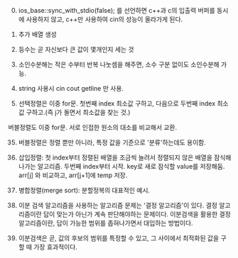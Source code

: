 0. ios_base::sync_with_stdio(false); 를 선언하면 c++과 c의 입출력 버퍼를 동시에 사용하지 않고,
c++만 사용하여 cin의 성능이 올라가게 된다.

24. 추가 배열 생성

26. 등수는 곧 자신보다 큰 값이 몇개인지 세는 것

27. 소인수분해는 작은 수부터 반복 나눗셈을 해주면, 소수 구분 없이도 소인수분해 가능.

31. string 사용시 cin cout getline 만 사용.

32. 선택정렬은 이중 for문. 첫번째 index 최소값 구하고, 다음으로 두번째 index 최소값 구하고.(즉 j가 돌면서 최소값을 찾는 것.)

버블정렬도 이중 for문. 서로 인접한 원소의 대소를 비교해서 교환.

35. 버블정렬은 정렬 뿐만 아니라, 특정 값을 기준으로 '분류'하는데도 용이함.

36. 삽입정렬: 첫 index부터 정렬된 배열을 조금씩 늘려서 정렬되지 않은 배열을 잠식해나가는 알고리즘. 두번째 index부터 시작. key로 새로 잠식할 value를 저장해둠.
arr[j] 와 비교하고, arr[j+1]에 temp 저장.

39. 병합정렬(merge sort): 분할정복의 대표적인 예시.

40. 이분 검색 알고리즘을 사용하는 알고리즘 문제는 '결정 알고리즘'이 있다. 결정 알고리즘이란 답이 맞는가 아닌가 계속 판단해야하는 문제이다.
이분검색을 활용한 결정 알고리즘이란, 답이 가능한 범위를 좁혀나가면서 대입하는 방법이다.

41. 이분검색은 곧, 값의 후보의 범위를 특정할 수 있고, 그 사이에서 최적화된 값을 구할 때 가장 효과적이다.